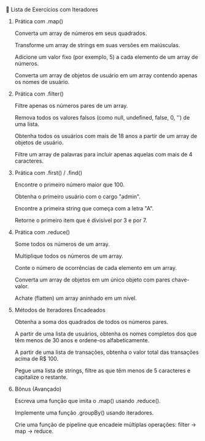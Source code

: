 🔁 Lista de Exercícios com Iteradores
1. Prática com .map()

    Converta um array de números em seus quadrados.

    Transforme um array de strings em suas versões em maiúsculas.

    Adicione um valor fixo (por exemplo, 5) a cada elemento de um array de números.

    Converta um array de objetos de usuário em um array contendo apenas os nomes de usuário.

2. Prática com .filter()

    Filtre apenas os números pares de um array.

    Remova todos os valores falsos (como null, undefined, false, 0, '') de uma lista.

    Obtenha todos os usuários com mais de 18 anos a partir de um array de objetos de usuário.

    Filtre um array de palavras para incluir apenas aquelas com mais de 4 caracteres.

3. Prática com .first() / .find()

    Encontre o primeiro número maior que 100.

    Obtenha o primeiro usuário com o cargo "admin".

    Encontre a primeira string que começa com a letra "A".

    Retorne o primeiro item que é divisível por 3 e por 7.

4. Prática com .reduce()

    Some todos os números de um array.

    Multiplique todos os números de um array.

    Conte o número de ocorrências de cada elemento em um array.

    Converta um array de objetos em um único objeto com pares chave-valor.

    Achate (flatten) um array aninhado em um nível.

5. Métodos de Iteradores Encadeados

    Obtenha a soma dos quadrados de todos os números pares.

    A partir de uma lista de usuários, obtenha os nomes completos dos que têm menos de 30 anos e ordene-os alfabeticamente.

    A partir de uma lista de transações, obtenha o valor total das transações acima de R$ 100.

    Pegue uma lista de strings, filtre as que têm menos de 5 caracteres e capitalize o restante.

6. Bônus (Avançado)

    Escreva uma função que imita o .map() usando .reduce().

    Implemente uma função .groupBy() usando iteradores.

    Crie uma função de pipeline que encadeie múltiplas operações: filter → map → reduce.